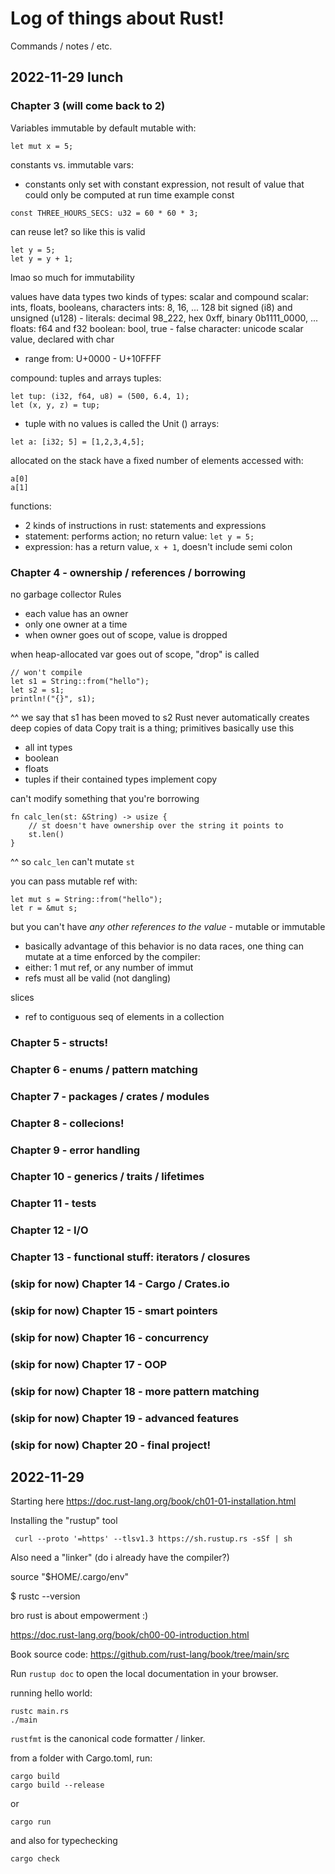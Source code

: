 # Log of things about Rust! 
Commands / notes / etc. 

## 2022-11-29 lunch

### Chapter 3 (will come back to 2)
Variables immutable by default
mutable with:
```
let mut x = 5;
```
constants vs. immutable vars:
- constants only set with constant expression, not result of value that could only be computed at run time
example const
```
const THREE_HOURS_SECS: u32 = 60 * 60 * 3;
```

can reuse let? so like this is valid
```
let y = 5;
let y = y + 1;
```
lmao so much for immutability

values have data types
two kinds of types: scalar and compound
scalar: ints, floats, booleans, characters
ints: 8, 16, ... 128 bit signed (i8) and unsigned (u128)
    - literals: decimal 98_222, hex 0xff, binary 0b1111_0000, ...
floats: f64 and f32
boolean: bool, true - false
character: unicode scalar value, declared with char
- range from: U+0000 - U+10FFFF

compound: tuples and arrays
tuples: 
```
let tup: (i32, f64, u8) = (500, 6.4, 1);
let (x, y, z) = tup;
```
- tuple with no values is called the Unit ()
arrays: 
```
let a: [i32; 5] = [1,2,3,4,5];
```
allocated on the stack
have a fixed number of elements
accessed with:
```
a[0]
a[1]
```
functions:
- 2 kinds of instructions in rust: statements and expressions
- statement: performs action; no return value: `let y = 5;`
- expression: has a return value, `x + 1`, doesn't include semi colon

### Chapter 4 - ownership / references / borrowing
no garbage collector
Rules
- each value has an owner
- only one owner at a time
- when owner goes out of scope, value is dropped

when heap-allocated var goes out of scope, "drop" is called
```
// won't compile
let s1 = String::from("hello");
let s2 = s1;
println!("{}", s1);
```
^^ we say that s1 has been moved to s2
Rust never automatically creates deep copies of data
Copy trait is a thing; primitives basically use this
- all int types
- boolean
- floats
- tuples if their contained types implement copy

can't modify something that you're borrowing
```
fn calc_len(st: &String) -> usize {
    // st doesn't have ownership over the string it points to
    st.len()
}
```
^^ so `calc_len` can't mutate `st` 

you can pass mutable ref with:
```
let mut s = String::from("hello");
let r = &mut s;
```
but you can't have _any other references to the value_ - mutable or immutable
- basically advantage of this behavior is no data races, one thing can mutate at a time
enforced by the compiler:
- either: 1 mut ref, or any number of immut
- refs must all be valid (not dangling)

slices
- ref to contiguous seq of elements in a collection

### Chapter 5 - structs!

### Chapter 6 - enums / pattern matching

### Chapter 7 - packages / crates / modules

### Chapter 8 - collecions!

### Chapter 9 - error handling

### Chapter 10 - generics / traits / lifetimes

### Chapter 11 - tests

### Chapter 12 - I/O

### Chapter 13 - functional stuff: iterators / closures

### (skip for now) Chapter 14 - Cargo / Crates.io

### (skip for now) Chapter 15 - smart pointers

### (skip for now) Chapter 16 - concurrency

### (skip for now) Chapter 17 - OOP

### (skip for now) Chapter 18 - more pattern matching

### (skip for now) Chapter 19 - advanced features

### (skip for now) Chapter 20 - final project!

## 2022-11-29
Starting here
https://doc.rust-lang.org/book/ch01-01-installation.html

Installing the "rustup" tool
```
 curl --proto '=https' --tlsv1.3 https://sh.rustup.rs -sSf | sh
```

Also need a "linker" (do i already have the compiler?)

source "$HOME/.cargo/env"

$ rustc --version

bro rust is about empowerment :)

https://doc.rust-lang.org/book/ch00-00-introduction.html

Book source code: https://github.com/rust-lang/book/tree/main/src

Run `rustup doc` to open the local documentation in your browser.

running hello world:
```
rustc main.rs
./main
```

`rustfmt` is the canonical code formatter / linker. 

from a folder with Cargo.toml, run:
```
cargo build
cargo build --release
```
or 
```
cargo run
```
and also for typechecking
```
cargo check
```

